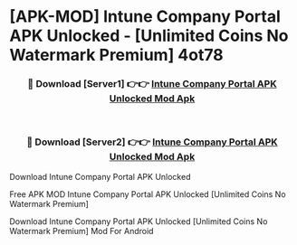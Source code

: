 # [APK-MOD] Intune Company Portal APK Unlocked - [Unlimited Coins No Watermark Premium] 4ot78



<div align="center">
<h3>🔴 Download [Server1] 👉👉 <a href="https://momento.my/?title=Intune_Company_Portal_APK_Unlocked">Intune Company Portal APK Unlocked Mod Apk</a></h3><br>

<h3>🔴 Download [Server2] 👉👉 <a href="https://momento.my/?title=Intune_Company_Portal_APK_Unlocked">Intune Company Portal APK Unlocked Mod Apk</a></h3>
</div>



Download Intune Company Portal APK Unlocked 

Free APK MOD Intune Company Portal APK Unlocked [Unlimited Coins No Watermark Premium]

Download Intune Company Portal APK Unlocked [Unlimited Coins No Watermark Premium] Mod For Android
